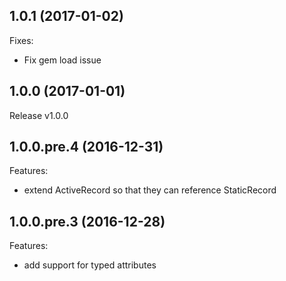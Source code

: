 ## 1.0.1 (2017-01-02)

Fixes:

  - Fix gem load issue

## 1.0.0 (2017-01-01)

Release v1.0.0

## 1.0.0.pre.4 (2016-12-31)

Features:

  - extend ActiveRecord so that they can reference StaticRecord

## 1.0.0.pre.3 (2016-12-28)

Features:

  - add support for typed attributes

